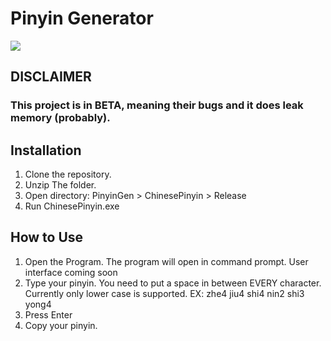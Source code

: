 #  **Pinyin Generator**
![](https://drive.google.com/file/d/15Nn8KZqqetau19yvSJghJK2m5gXc6uoK/preview)

## DISCLAIMER
### This project is in BETA, meaning their bugs and it does leak memory (probably).


## **Installation**


1. Clone the repository.
2. Unzip The folder.
3. Open directory: PinyinGen > ChinesePinyin > Release
4. Run ChinesePinyin.exe

## **How to Use**


1. Open the Program. The program will open in command prompt. User interface coming soon
2. Type your pinyin. You need to put a space in between EVERY character. Currently only lower case is supported. EX: zhe4 jiu4 shi4 nin2 shi3 yong4
3. Press Enter
4. Copy your pinyin.



